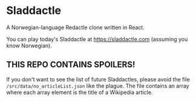 # Sladdactle

A Norwegian-language Redactle clone written in React.

You can play today's Sladdactle at https://sladdactle.com (assuming you know Norwegian).

## THIS REPO CONTAINS SPOILERS!
If you don't want to see the list of future Sladdactles, please avoid the file `/src/data/no_articleList.json` like the plague. The file contains an array where each array element is the title of a Wikipedia article.